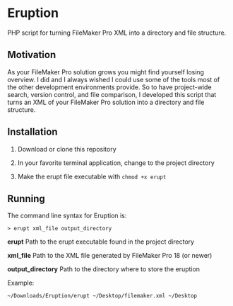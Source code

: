 # Eruption
PHP script for turning FileMaker Pro XML into a directory and file structure.

## Motivation
As your FileMaker Pro solution grows you might find yourself losing overview. I did and I always wished I could use some of the tools most of the other development environments provide. So to have project-wide search, version control, and file comparison, I developed this script that turns an XML of your FileMaker Pro solution into a directory and file structure.

## Installation

1. Download or clone this repository

2. In your favorite terminal application, change to the project directory

3. Make the erupt file executable with ```chmod +x erupt```

## Running

The command line syntax for Eruption is:

```> erupt xml_file output_directory```

**erupt**
Path to the erupt executable found in the project directory

**xml_file**
Path to the XML file generated by FileMaker Pro 18 (or newer)

**output_directory**
Path to the directory where to store the eruption

Example:

```~/Downloads/Eruption/erupt ~/Desktop/filemaker.xml ~/Desktop```